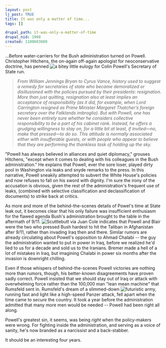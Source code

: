 ```yaml
--- 
layout: post
lj_post: TRUE
title: It was only a matter of time...
tags: []

drupal_path: it-was-only-a-matter-of-time
drupal_nid: 1908
created: 1100603880
---
```

...Before water-carriers for the Bush administration turned on Powell. Christopher Hitchens, the on-again off-again apologist for neoconservative doctrine, has penned <img src="http://www.foreignpolicy.com/story/cms.php?story_id=2708&print=1" alt="a bitey little eulogy"> for Colin Powell's Secretary of State run.

<i><blockquote>From William Jennings Bryan to Cyrus Vance, history used to suggest a remedy for secretaries of state who became demoralized or disillusioned with the policies pursued by their presidents: resignation. More than just quitting, resignation also at least implies an acceptance of responsibility (as it did, for example, when Lord Carrington resigned as Prime Minister Margaret Thatcher’s foreign secretary over the Falklands imbroglio). But with Powell, one has never been entirely sure whether he considers collective responsibility to be a part of his cabinet rank. Instead, he offers a grudging willingness to stay on, for a little bit at least, if invited—no, make that pressed—to do so. This attitude is normally associated either with insufferable guests, or with people who appear to believe that they are performing the thankless task of holding up the sky.</blockquote></i>

"Powell has always believed in alliances and quiet diplomacy," grouses Hitchens, "except when it comes to dealing with his colleagues in the Bush administration." He explains that Powell, ever the sore loser, played dirty pool in Washington via leaks and snyde remarks to the press. In this narrative, Powell sneakily attempted to subvert the White House's policies and now refuses to fall on his sword with dignity. I'm sure the irony of the accusation is obvious, given the rest of the administration's frequent use of leaks, (combined with selective classification and declassification of documents) to strike back at critics.

As more and more of the behind-the-scenes details of Powel's time at State leak out, it becomes clear that his only failure was insufficient enthusiasm for the flawed agenda Bush's administration brought to the table in the aftermath of 9/11. <img src="http://www.juancole.com/" alt="Scuttlebutt via Juan Cole"> indicates that Powell and Blair were the two who pressed Bush hardest to hit the Taliban in Afghanistan after 9/11, rather than invading Iraq then and there. Similar rumors are already circulating about Powell's opposition to Ahmad Chalabi -- the guy the administration wanted to put in power in Iraq, before we realized he'd lied to us for a decade and sold us to the Iranians. Bremer made a hell of a lot of mistakes in Iraq, but imagining Chalabi in power six months after the invasion is downright chilling.

Even if those whispers of behind-the-scenes Powell victories are nothing more than rumors, though, his better-known disagreements have proven sadly correct. Powell insisted that we should stay out of Iraq or attack with overwhelming force rather than the 100,000 man "lean mean machine" that Rumsfeld sent in. Rumsfeld's dream of a slimmed-down <img src="http://www.wired.com/wired/archive/11.06/battlefield.html" alt="futuristic army">, running fast and light like a high-speed Panzer attack, fell apart when the time came to <i>secure</i> the country. It took a year before the administration admitted that many more men would be needed -- Powell had been right all along.

Powell's greatest sin, it seems, was being <i>right</i> when the policy-makers were wrong. For fighting inside the administration, and serving as a voice of sanity, he's now branded as a narcissist and a back-stabber.

It should be an interesting four years.
